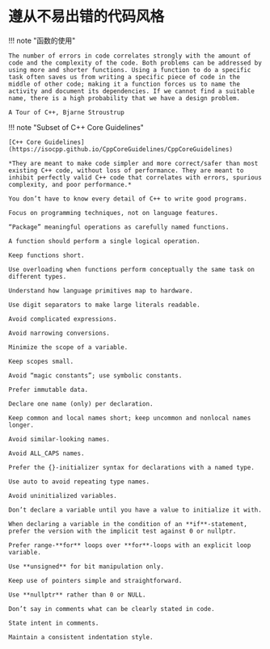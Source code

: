 # 遵从不易出错的代码风格


!!! note "函数的使用"

    The number of errors in code correlates strongly with the amount of code and the complexity of the code. Both problems can be addressed by using more and shorter functions. Using a function to do a specific task often saves us from writing a specific piece of code in the middle of other code; making it a function forces us to name the activity and document its dependencies. If we cannot find a suitable name, there is a high probability that we have a design problem.
   
    A Tour of C++, Bjarne Stroustrup

!!! note "Subset of C++ Core Guidelines"

    [C++ Core Guidelines](https://isocpp.github.io/CppCoreGuidelines/CppCoreGuidelines)

    *They are meant to make code simpler and more correct/safer than most existing C++ code, without loss of performance. They are meant to inhibit perfectly valid C++ code that correlates with errors, spurious complexity, and poor performance.*

    You don’t have to know every detail of C++ to write good programs.

    Focus on programming techniques, not on language features.

    “Package” meaningful operations as carefully named functions.

    A function should perform a single logical operation.

    Keep functions short.

    Use overloading when functions perform conceptually the same task on different types.

    Understand how language primitives map to hardware.

    Use digit separators to make large literals readable.

    Avoid complicated expressions.

    Avoid narrowing conversions.

    Minimize the scope of a variable.

    Keep scopes small.

    Avoid “magic constants”; use symbolic constants.

    Prefer immutable data.

    Declare one name (only) per declaration.

    Keep common and local names short; keep uncommon and nonlocal names longer.

    Avoid similar-looking names.

    Avoid ALL_CAPS names.

    Prefer the {}-initializer syntax for declarations with a named type.

    Use auto to avoid repeating type names.

    Avoid uninitialized variables.

    Don’t declare a variable until you have a value to initialize it with.

    When declaring a variable in the condition of an **if**-statement, prefer the version with the implicit test against 0 or nullptr.

    Prefer range-**for** loops over **for**-loops with an explicit loop variable.

    Use **unsigned** for bit manipulation only.

    Keep use of pointers simple and straightforward.

    Use **nullptr** rather than 0 or NULL.

    Don’t say in comments what can be clearly stated in code.

    State intent in comments.

    Maintain a consistent indentation style.


